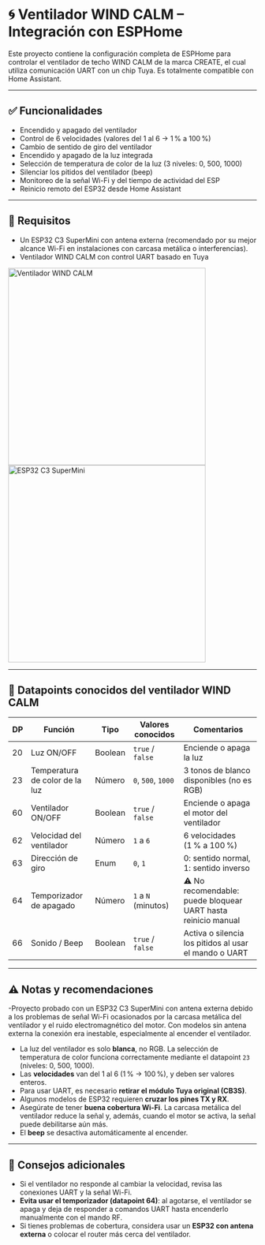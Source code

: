 # 🌀 Ventilador WIND CALM – Integración con ESPHome

Este proyecto contiene la configuración completa de ESPHome para controlar el ventilador de techo WIND CALM de la marca CREATE, el cual utiliza comunicación UART con un chip Tuya. Es totalmente compatible con Home Assistant.

---

## ✅ Funcionalidades

- Encendido y apagado del ventilador  
- Control de 6 velocidades (valores del 1 al 6 → 1 % a 100 %)  
- Cambio de sentido de giro del ventilador  
- Encendido y apagado de la luz integrada  
- Selección de temperatura de color de la luz (3 niveles: 0, 500, 1000)  
- Silenciar los pitidos del ventilador (beep)  
- Monitoreo de la señal Wi-Fi y del tiempo de actividad del ESP  
- Reinicio remoto del ESP32 desde Home Assistant  

---

## 🧰 Requisitos

- Un ESP32 C3 SuperMini con antena externa (recomendado por su mejor alcance Wi-Fi en instalaciones con carcasa metálica o interferencias).
- Ventilador WIND CALM con control UART basado en Tuya  
<img src="https://github.com/user-attachments/assets/c6f3eaaa-74be-4a08-b94f-f7bb6d09eda1" alt="Ventilador WIND CALM" width="400">
<img src="https://github.com/user-attachments/assets/b01adcb4-3eca-4b46-a009-985697ffa359" alt="ESP32 C3 SuperMini" width="400">


---

## 📡 Datapoints conocidos del ventilador WIND CALM

| DP  | Función                              | Tipo        | Valores conocidos               | Comentarios                                                                 |
|-----|--------------------------------------|-------------|----------------------------------|------------------------------------------------------------------------------|
| 20  | Luz ON/OFF                           | Boolean     | `true` / `false`                | Enciende o apaga la luz                                                     |
| 23  | Temperatura de color de la luz       | Número      | `0`, `500`, `1000`              | 3 tonos de blanco disponibles (no es RGB)                                   |
| 60  | Ventilador ON/OFF                    | Boolean     | `true` / `false`                | Enciende o apaga el motor del ventilador                                   |
| 62  | Velocidad del ventilador             | Número      | `1` a `6`                       | 6 velocidades (1 % a 100 %)                                                 |
| 63  | Dirección de giro                    | Enum        | `0`, `1`                        | 0: sentido normal, 1: sentido inverso                                       |
| 64  | Temporizador de apagado              | Número      | `1` a `N` (minutos)             | ⚠️ No recomendable: puede bloquear UART hasta reinicio manual               |
| 66  | Sonido / Beep                        | Boolean     | `true` / `false`                | Activa o silencia los pitidos al usar el mando o UART                      |

---

## ⚠️ Notas y recomendaciones

-Proyecto probado con un ESP32 C3 SuperMini con antena externa debido a los problemas de señal Wi-Fi ocasionados por la carcasa metálica del ventilador y el ruido electromagnético del motor. Con modelos sin antena externa la conexión era inestable, especialmente al encender el ventilador.
- La luz del ventilador es solo **blanca**, no RGB. La selección de temperatura de color funciona correctamente mediante el datapoint `23` (niveles: 0, 500, 1000).
- Las **velocidades** van del 1 al 6 (1 % → 100 %), y deben ser valores enteros.
- Para usar UART, es necesario **retirar el módulo Tuya original (CB3S)**.
- Algunos modelos de ESP32 requieren **cruzar los pines TX y RX**.
- Asegúrate de tener **buena cobertura Wi-Fi**. La carcasa metálica del ventilador reduce la señal y, además, cuando el motor se activa, la señal puede debilitarse aún más.
- El **beep** se desactiva automáticamente al encender.

---

## 🔧 Consejos adicionales

- Si el ventilador no responde al cambiar la velocidad, revisa las conexiones UART y la señal Wi-Fi.
- **Evita usar el temporizador (datapoint 64)**: al agotarse, el ventilador se apaga y deja de responder a comandos UART hasta encenderlo manualmente con el mando RF.
- Si tienes problemas de cobertura, considera usar un **ESP32 con antena externa** o colocar el router más cerca del ventilador.
